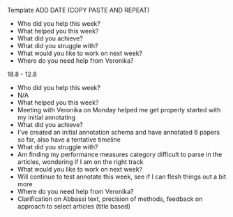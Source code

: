 Template
ADD DATE (COPY PASTE AND REPEAT)
- Who did you help this week?
- What helped you this week?
- What did you achieve?
- What did you struggle with?
- What would you like to work on next week?
- Where do you need help from Veronika?

18.8 - 12.8
- Who did you help this week?
- N/A
- What helped you this week?
- Meeting with Veronika on Monday helped me get properly started with my initial annotating
- What did you achieve?
- I've created an initial annotation schema and have annotated 6 papers so far, also have a tentative timeline
- What did you struggle with?
- Am finding my performance measures category difficult to parse in the articles, wondering if I am on the right track
- What would you like to work on next week?
- Will continue to test annotate this week, see if I can flesh things out a bit more
- Where do you need help from Veronika?
- Clarification on Abbassi text, precision of methods, feedback on approach to select articles (title based)
